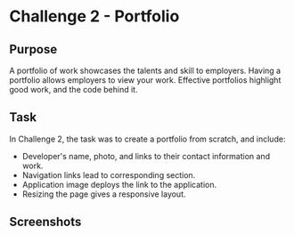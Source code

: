 # Challenge 2 - Portfolio

## Purpose

A portfolio of work showcases the talents and skill to employers. Having a portfolio allows employers to view your work. Effective portfolios highlight good work, and the code behind it.

## Task
In Challenge 2, the task was to create a portfolio from scratch, and include:
- Developer's name, photo, and links to their contact information and work.
- Navigation links lead to corresponding section.
- Application image deploys the link to the application.
- Resizing the page gives a responsive layout.

## Screenshots
